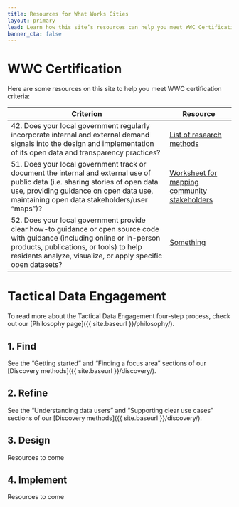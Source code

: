 ```yaml
---
title: Resources for What Works Cities
layout: primary
lead: Learn how this site’s resources can help you meet WWC Certification criteria or complete a Tactical Data Engagement project
banner_cta: false
---
```


# WWC Certification

Here are some resources on this site to help you meet WWC certification criteria:

|Criterion|Resource|
|---|---|
|42. Does your local government regularly incorporate internal and external demand signals into the design and implementation of its open data and transparency practices?|[List of research methods]()|
|51. Does your local government track or document the internal and external use of public data (i.e. sharing stories of open data use, providing guidance on open data use, maintaining open data stakeholders/user “maps”)?|[Worksheet for mapping community stakeholders]()|
|52. Does your local government provide clear how-to guidance or open source code with guidance (including online or in-person products, publications, or tools) to help residents analyze, visualize, or apply specific open datasets?|[Something]()|

# Tactical Data Engagement

To read more about the Tactical Data Engagement four-step process, check out our [Philosophy page]({{ site.baseurl }}/philosophy/).

## 1. Find

See the “Getting started” and “Finding a focus area” sections of our [Discovery methods]({{ site.baseurl }}/discovery/).

## 2. Refine

See the “Understanding data users” and “Supporting clear use cases” sections of our [Discovery methods]({{ site.baseurl }}/discovery/).

## 3. Design

Resources to come

## 4. Implement

Resources to come


<script src="{{ site.baseurl }}/assets/js/create-toc-from-headings.js"></script>
